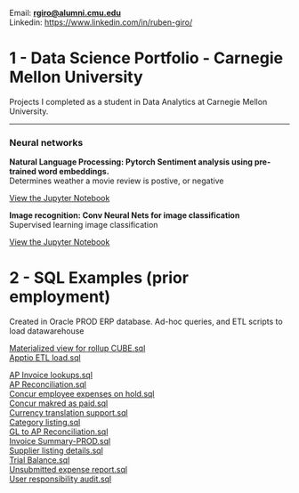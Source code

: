
Email: **rgiro@alumni.cmu.edu**\
Linkedin: https://www.linkedin.com/in/ruben-giro/

# 1 - Data Science Portfolio - Carnegie Mellon University
Projects I completed as a student in Data Analytics at Carnegie Mellon University.


-------------
<h3> Neural networks</h3>

**Natural Language Processing: Pytorch Sentiment analysis using pre-trained word embeddings.**\
Determines weather a movie review is postive, or negative

[View the Jupyter Notebook](https://github.com/intel698/Portfolio/blob/main/nn_LSTM_Sentiment_analysis.ipynb)

**Image recognition: Conv Neural Nets for image classification**\
Supervised learning image classification

[View the Jupyter Notebook](https://github.com/intel698/Portfolio/blob/main/nn_Convnets%20(1).ipynb)

# 2 - SQL Examples (prior employment)
Created in Oracle PROD ERP database. Ad-hoc queries, and ETL scripts to load datawarehouse  

[Materialized view for rollup CUBE.sql](https://github.com/intel698/Carnegie-Mellon-University/blob/main/SQL/CUBE%20-%20Ending%20balances.sql) \
[Apptio ETL load.sql](https://github.com/intel698/Carnegie-Mellon-University/blob/main/SQL/Apptio%20ETL%20load.sql)

[AP Invoice lookups.sql](https://github.com/intel698/Carnegie-Mellon-University/blob/main/SQL/AP%20Invoice.sql) \
[AP Reconciliation.sql](https://github.com/intel698/Carnegie-Mellon-University/blob/main/SQL/AP%20Reconciliation.sql) \
[Concur employee expenses on hold.sql](https://github.com/intel698/Carnegie-Mellon-University/blob/main/SQL/Concur%20employee%20expenses%20onhold.sql) \
[Concur makred as paid.sql](https://github.com/intel698/Carnegie-Mellon-University/blob/main/SQL/Concur%20marked%20as%20paid.sql) \
[Currency translation support.sql](https://github.com/intel698/Carnegie-Mellon-University/blob/main/SQL/Currency%20translation.sql) \
[Category listing.sql](https://github.com/intel698/Carnegie-Mellon-University/blob/main/SQL/FA%20Categories.sql) \
[GL to AP Reconciliation.sql](https://github.com/intel698/Carnegie-Mellon-University/blob/main/SQL/GL%20to%20AP%20reconciliation.sql) \
[Invoice Summary-PROD.sql](https://github.com/intel698/Carnegie-Mellon-University/blob/main/SQL/Invoice%20summary%20-%20PROD.sql) \
[Supplier listing details.sql](https://github.com/intel698/Carnegie-Mellon-University/blob/main/SQL/Supplier%20reconciliation.sql) \
[Trial Balance.sql](https://github.com/intel698/Carnegie-Mellon-University/blob/main/SQL/Trial%20balance%20-%20Secondary%20ledger%20rec.sql) \
[Unsubmitted expense report.sql](https://github.com/intel698/Carnegie-Mellon-University/blob/main/SQL/Unsubmited%20Expense%20Report.sql) \
[User responsibility audit.sql](https://github.com/intel698/Carnegie-Mellon-University/blob/main/SQL/User%20responsibility%20audit.sql)


